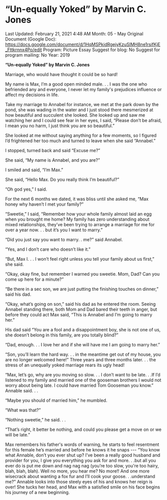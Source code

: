 # “Un-equally Yoked” by Marvin C. Jones

Last Updated: February 21, 2021 4:48 AM
Month: 05 - May
Original Document (Google Doc): https://docs.google.com/document/d/1HqMSPkidRgejyKzuSlMH8ne1rsifKjE_Fttkrnnx4Po/edit
Program: Picture Essay
Suggest for blog: No
Suggest for program mailing: No
Year: 2019

**“Un-equally Yoked” by Marvin C. Jones**

Marriage, who would have thought it could be so hard!

My name is Max, I’m a good open minded male. . . I was the one who befriended any and everyone, I never let my family's prejudices influence or affect my decisions in life.

Take my marriage to Annabel for instance, we met at the park down by the pond, she was wading in the water and I just stood there mesmerized at how beautiful and succulent she looked. She looked up and saw me watching her and I could see fear in her eyes, I said, “Please don’t be afraid, I mean you no harm, I just think you are so beautiful.”

She looked at me without saying anything for a few moments, so I figured I’d frightened her too much and turned to leave when she said “Annabel.”

I stopped, turned back and said “Excuse me?”

She said, “My name is Annabel, and you are?”

I smiled and said, “I’m Max.”

She said, “Hello Max. Do you really think I’m beautiful?”

“Oh god yes,” I said.

For the next 6 months we dated, it was bliss until she asked me, “Max honey why haven’t I met your family?”

“Sweetie,” I said, “Remember how your whole family almost laid an egg when you brought me home? My family has zero understanding about mixed relationships, they’ve been trying to arrange a marriage for me for over a year now. . . but it’s you I want to marry.”

“Did you just say you want to marry. . me?” said Annabel.

“Yes, and I don’t care who doesn’t like it.”

“But, Max I. . . I won’t feel right unless you tell your family about us first,” she said.

“Okay, okay fine, but remember I warned you sweetie. Mom, Dad? Can you come up here for a minute?”

“Be there in a sec son, we are just putting the finishing touches on dinner,” said his dad.

“Okay, what’s going on son,” said his dad as he entered the room. Seeing Annabel standing there, both Mom and Dad bared their teeth in anger, but before they could act Max said, “This is Annabel and I’m going to marry her.”

His dad said “You are a fool and a disappointment boy, she is not one of us, she doesn’t belong in this family, are you totally blind?”

“Dad, enough. . . I love her and if she will have me I am going to marry her.”

“Son, you’ll learn the hard way. . . in the meantime get out of my house, you are no longer welcomed here!” Three years and three months later. . . the stress of an unequally yoked marriage rears its ugly head!

“Max, let’s go, why are you moving so slow. . . I don’t want to be late. . .If I’d listened to my family and married one of the gooseman brothers I would not worry about being late. I could have married Tom Gooseman you know.” Annable said. . .

“Maybe you should of married him,” he mumbled.

“What was that?”

“Nothing sweetie,” he said. . .

“That’s right, it better be nothing, and could you please get a move on or we will be late.”

Max remembers his father's words of warning, he starts to feel resentment for this female he’s married and before he knows it he snaps --- “You know what Annable, don’t you ever shut up? I’ve been a really good husband and provider for you, I give you everything you ask for and more. . .but all you ever do is put me down and nag nag nag (you’re too slow, you're too hairy, blah, blah, blah). Well no more, you hear me? No more!! And one more wisecrack about wanting a fox fur and I’ll cook your goose. . .understand me?” Annable looks into those steely eyes of his and knows her reign is over! She tucks her head, and Max with a satisfied smile on his face begins his journey of a new beginning.
